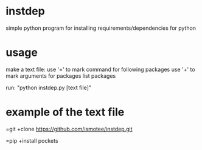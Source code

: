 # instdep
simple python program for installing requirements/dependencies for python

# usage

make a text file:
use '=' to mark command for following packages
use '+' to mark arguments for packages
list packages

run: "python instdep.py [text file]" 

# example of the text file

=git
+clone
https://github.com/ismotee/instdep.git

=pip
+install
pockets
